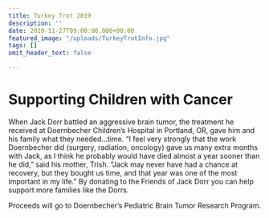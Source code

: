 ```yaml
---
title: Turkey Trot 2019
description: ''
date: 2019-11-27T09:00:00.000+00:00
featured_image: "/uploads/TurkeyTrotInfo.jpg"
tags: []
omit_header_text: false

---
```

# Supporting Children with Cancer

When Jack Dorr battled an aggressive brain tumor, the treatment he received at Doernbecher Children’s Hospital in Portland, OR, gave him and his family what they needed…time. “I feel very strongly that the work Doernbecher did (surgery, radiation, oncology) gave us many extra months with Jack, as I think he probably would have died almost a year sooner than he did,” said his mother, Trish. “Jack may never have had a chance at recovery, but they bought us time, and that year was one of the most important in my life.” By donating to the Friends of Jack Dorr you can help support more families like the Dorrs. 

Proceeds will go to Doernbecher’s Pediatric Brain Tumor Research Program.